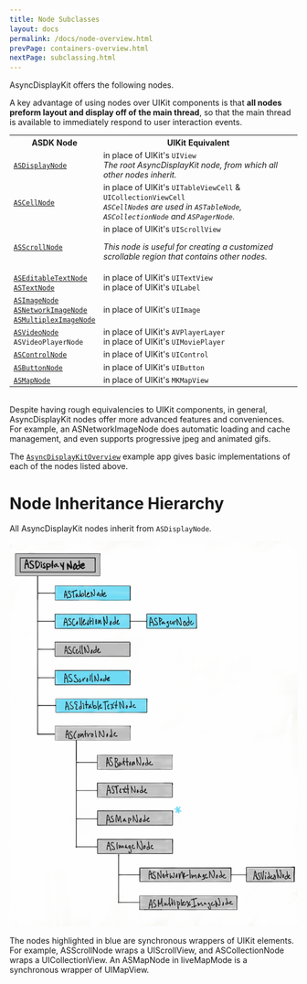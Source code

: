 ```yaml
---
title: Node Subclasses
layout: docs
permalink: /docs/node-overview.html
prevPage: containers-overview.html
nextPage: subclassing.html
---
```


AsyncDisplayKit offers the following nodes.  

A key advantage of using nodes over UIKit components is that **all nodes preform layout and display off of the main thread**, so that the main thread is available to immediately respond to user interaction events.  

<table style="width:100%" class = "paddingBetweenCols">
  <tr>
    <th>ASDK Node</th>
    <th>UIKit Equivalent</th> 
  </tr>
  <tr>
    <td><a href = "display-node.html"><code>ASDisplayNode</code></a></td>
    <td>in place of UIKit's <code>UIView</code><br> 
        <i>The root AsyncDisplayKit node, from which all other nodes inherit.</i></td> 
  </tr>
  <tr>
    <td><a href = "cell-node.html"><code>ASCellNode</code></a></td>
    <td>in place of UIKit's <code>UITableViewCell</code> & <code>UICollectionViewCell</code><br>
        <i><code>ASCellNode</code>s are used in <code>ASTableNode</code>, <code>ASCollectionNode</code> and <code>ASPagerNode</code>.</i></td> 
  </tr>
  <tr>
    <td><a href = "scroll-node.html"><code>ASScrollNode</code></a></td>
    <td>in place of UIKit's <code>UIScrollView</code>
        <p><i>This node is useful for creating a customized scrollable region that contains other nodes.</i></p></td> 
  </tr>
  <tr>
    <td><a href = "editable-text-node.html"><code>ASEditableTextNode</code></a><br>
        <a href = "text-node.html"><code>ASTextNode</code></a></td>
    <td>in place of UIKit's <code>UITextView</code><br>
        in place of UIKit's <code>UILabel</code></td> 
  </tr>
  <tr>
    <td><a href = "image-node.html"><code>ASImageNode</code></a><br>
        <a href = "network-image-node.html"><code>ASNetworkImageNode</code></a><br>
        <a href = "multiplex-image-node.html"><code>ASMultiplexImageNode</code></a></td>
    <td>in place of UIKit's <code>UIImage</code></td> 
  </tr>
  <tr>
    <td><a href = "video-node.html"><code>ASVideoNode</code></a><br>
        <code>ASVideoPlayerNode</code></a></td>
    <td>in place of UIKit's <code>AVPlayerLayer</code><br>
        in place of UIKit's <code>UIMoviePlayer</code></td> 
  </tr>
  <tr>
    <td><a href = "control-node.html"><code>ASControlNode</code></a></td>
    <td>in place of UIKit's <code>UIControl</code></td>
  </tr>
  <tr>
    <td><a href = "button-node.html"><code>ASButtonNode</code></a></td>
    <td>in place of UIKit's <code>UIButton</code></td>
  </tr>
  <tr>
    <td><a href = "map-node.html"><code>ASMapNode</code></a></td>
    <td>in place of UIKit's <code>MKMapView</code></td>
  </tr>
</table>

<br>
Despite having rough equivalencies to UIKit components, in general, AsyncDisplayKit nodes offer more advanced features and conveniences. For example, an ASNetworkImageNode does automatic loading and cache management, and even supports progressive jpeg and animated gifs. 

The <a href = "https://github.com/facebook/AsyncDisplayKit/tree/master/examples/AsyncDisplayKitOverview">`AsyncDisplayKitOverview`</a> example app gives basic implementations of each of the nodes listed above. 
 

# Node Inheritance Hierarchy 

All AsyncDisplayKit nodes inherit from `ASDisplayNode`. 

<img src="/static/images/node-hierarchy.png" alt="node inheritance flowchart">

The nodes highlighted in blue are synchronous wrappers of UIKit elements.  For example, ASScrollNode wraps a UIScrollView, and ASCollectionNode wraps a UICollectionView.  An ASMapNode in liveMapMode is a synchronous wrapper of UIMapView.


 
 

